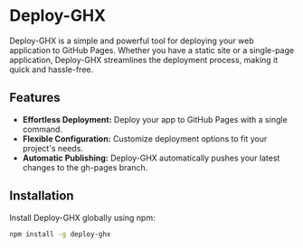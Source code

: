 # Deploy-GHX

Deploy-GHX is a simple and powerful tool for deploying your web application to GitHub Pages. Whether you have a static site or a single-page application, Deploy-GHX streamlines the deployment process, making it quick and hassle-free.

## Features

- **Effortless Deployment:** Deploy your app to GitHub Pages with a single command.
- **Flexible Configuration:** Customize deployment options to fit your project's needs.
- **Automatic Publishing:** Deploy-GHX automatically pushes your latest changes to the gh-pages branch.

## Installation

Install Deploy-GHX globally using npm:

```bash
npm install -g deploy-ghx
```
